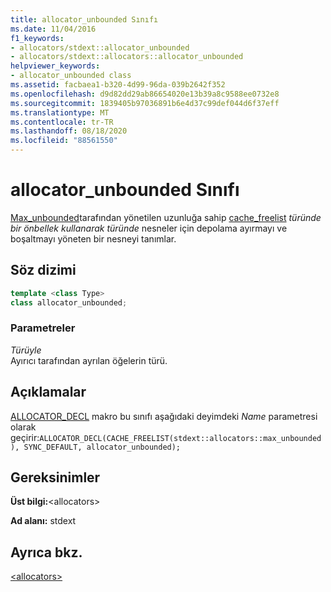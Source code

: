 ```yaml
---
title: allocator_unbounded Sınıfı
ms.date: 11/04/2016
f1_keywords:
- allocators/stdext::allocator_unbounded
- allocators/stdext::allocators::allocator_unbounded
helpviewer_keywords:
- allocator_unbounded class
ms.assetid: facbaea1-b320-4d99-96da-039b2642f352
ms.openlocfilehash: d9d82dd29ab86654020e13b39a8c9588ee0732e8
ms.sourcegitcommit: 1839405b97036891b6e4d37c99def044d6f37eff
ms.translationtype: MT
ms.contentlocale: tr-TR
ms.lasthandoff: 08/18/2020
ms.locfileid: "88561550"
---
```

# <a name="allocator_unbounded-class"></a>allocator_unbounded Sınıfı

[Max_unbounded](max-unbounded-class.md)tarafından yönetilen uzunluğa sahip [cache_freelist](cache-freelist-class.md) *türünde bir önbellek kullanarak türünde* nesneler için depolama ayırmayı ve boşaltmayı yöneten bir nesneyi tanımlar.

## <a name="syntax"></a>Söz dizimi

```cpp
template <class Type>
class allocator_unbounded;
```

### <a name="parameters"></a>Parametreler

*Türüyle*\
Ayırıcı tarafından ayrılan öğelerin türü.

## <a name="remarks"></a>Açıklamalar

[ALLOCATOR_DECL](allocators-functions.md#allocator_decl) makro bu sınıfı aşağıdaki deyimdeki *Name* parametresi olarak geçirir:`ALLOCATOR_DECL(CACHE_FREELIST(stdext::allocators::max_unbounded), SYNC_DEFAULT, allocator_unbounded);`

## <a name="requirements"></a>Gereksinimler

**Üst bilgi:**\<allocators>

**Ad alanı:** stdext

## <a name="see-also"></a>Ayrıca bkz.

[\<allocators>](allocators-header.md)
